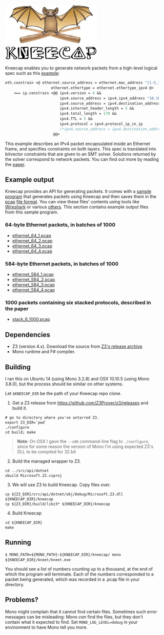 ![Kneecap](doc/small_kneecap.jpg)

Kneecap enables you to generate network packets from a high-level logical spec such as this [example](https://github.com/niksu/kneecap/blob/master/kneet/Program.fs#L35):
```fsharp
eth.constrain <@ ethernet.source_address = ethernet.mac_address "[1-5,10]:34:56:78:90:*" &&
                     ethernet.ethertype = ethernet.ethertype_ipv4 @>
    <== ip.constrain <@@ ipv4.version = 4 &&
                         ipv4.source_address = ipv4.ipv4_address "10.10.10.[55-60]" &&
                         ipv4.source_address = ipv4.destination_address &&
                         ipv4.internet_header_length = 5 &&
                         ipv4.total_length = 170 &&
                         ipv4.TTL = 5 &&
                         ipv4.protocol = ipv4.protocol_ip_in_ip
                         (*ipv4.source_address < ipv4.destination_address*)
                      @@>
```
This example describes an IPv4 packet encapsulated inside an Ethernet frame, and specifies constraints on both layers.
This spec is translated into bitvector constraints that are given to an SMT solver.
Solutions returned by the solver correspond to network packets.
You can find out more by reading the [paper](https://www.nik.network/cucl/files/kneecap_smt16.pdf).

## Example output
Kneecap provides an API for generating packets. It comes with a [sample program](https://github.com/niksu/kneecap/blob/master/kneet/Program.fs) that
generates packets using Kneecap and then saves them in the
[pcap](https://en.wikipedia.org/wiki/Pcap) [file format](https://wiki.wireshark.org/Development/LibpcapFileFormat).
You can view these files' contents using tools like [Wireshark](https://www.wireshark.org/)
or various [others](http://serverfault.com/questions/38626/how-can-i-read-pcap-files-in-a-friendly-format).
This section contains example output files from this sample program.

### 64-byte Ethernet packets, in batches of 1000
* [ethernet_64_1.pcap](https://www.nik.network/kneecap/ethernet_64_1.pcap)
* [ethernet_64_2.pcap](https://www.nik.network/kneecap/ethernet_64_2.pcap)
* [ethernet_64_3.pcap](https://www.nik.network/kneecap/ethernet_64_3.pcap)
* [ethernet_64_4.pcap](https://www.nik.network/kneecap/ethernet_64_4.pcap)

### 584-byte Ethernet packets, in batches of 1000
* [ethernet_584_1.pcap](https://www.nik.network/kneecap/ethernet_584_1.pcap)
* [ethernet_584_2.pcap](https://www.nik.network/kneecap/ethernet_584_2.pcap)
* [ethernet_584_3.pcap](https://www.nik.network/kneecap/ethernet_584_3.pcap)
* [ethernet_584_4.pcap](https://www.nik.network/kneecap/ethernet_584_4.pcap)

### 1000 packets containing six stacked protocols, described in the paper
* [stack_6_1000.pcap](https://www.nik.network/kneecap/stack_6_1000.pcap)

## Dependencies
* Z3 (version 4.x). Download the source from <a href="https://github.com/Z3Prover/z3/releases">Z3's release archive</a>.
* Mono runtime and F# compiler.

## Building
I ran this on Ubuntu 14 (using Mono 3.2.8) and OSX 10.10.5 (using Mono 3.8.0), but the process should be similar on other systems.

Let `$KNEECAP_DIR` be the path of your Kneecap repo clone.

1) Get a Z3 release from https://github.com/Z3Prover/z3/releases and build it.
```
# go to directory where you've untarred Z3.
export Z3_DIR=`pwd`
./configure
cd build; make
```
> **Note**: On OSX I gave the `--x86` command-line flag to `./configure`, since
> for some reason the version of Mono I'm using expected Z3's DLL to be compiled
> for 32.bit

2) Build the managed wrapper to Z3.
```
cd ../src/api/dotnet
xbuild Microsoft.Z3.csproj
```
3) We will use Z3 to build Kneecap. Copy files over.
```
cp ${Z3_DIR}/src/api/dotnet/obj/Debug/Microsoft.Z3.dll ${KNEECAP_DIR}/kneecap
cp ${Z3_DIR}/build/libz3* ${KNEECAP_DIR}/kneecap
```
4) Build Kneecap
```
cd ${KNEECAP_DIR}
make
```

## Running
`$ MONO_PATH=${MONO_PATH}:${KNEECAP_DIR}/kneecap/ mono ${KNEECAP_DIR}/kneet/kneet.exe`

You should see a list of numbers counting up to a thousand, at the end of which
the program will terminate. Each of the numbers corresponded to a packet being
generated, which was recorded in a .pcap file in your directory.

## Problems?
Mono might complain that it cannot find certain files. Sometimes such error messages
can be misleading: Mono *can* find the files, but they don't contain what it
expected to find. Set `MONO_LOG_LEVEL=debug` in your environment to have Mono
tell you more.
